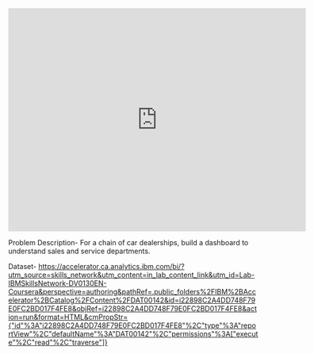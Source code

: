 <iframe width="600" height="450" src="https://lookerstudio.google.com/embed/reporting/72a5a609-264b-4355-8caf-14fd2170e2bd/page/QjjuE" frameborder="0" style="border:0" allowfullscreen sandbox="allow-storage-access-by-user-activation allow-scripts allow-same-origin allow-popups allow-popups-to-escape-sandbox"></iframe>

Problem Description- For a chain of car dealerships, build a dashboard to understand sales and service departments.

Dataset- https://accelerator.ca.analytics.ibm.com/bi/?utm_source=skills_network&utm_content=in_lab_content_link&utm_id=Lab-IBMSkillsNetwork-DV0130EN-Coursera&perspective=authoring&pathRef=.public_folders%2FIBM%2BAccelerator%2BCatalog%2FContent%2FDAT00142&id=i22898C2A4DD748F79E0FC2BD017F4FE8&objRef=i22898C2A4DD748F79E0FC2BD017F4FE8&action=run&format=HTML&cmPropStr={"id"%3A"i22898C2A4DD748F79E0FC2BD017F4FE8"%2C"type"%3A"reportView"%2C"defaultName"%3A"DAT00142"%2C"permissions"%3A["execute"%2C"read"%2C"traverse"]}
